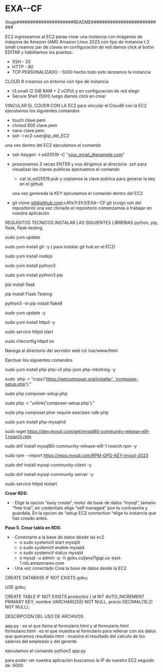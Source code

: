 # EXA--CF
\huge#####################README########################### 

EC2
ingreseamos al EC2 paraa crear una instancia con Imágenes de máquina de Amazon (AMI) Amazon Linux 2023
con tipo de instancia t.3 small
creamos par de claves 
en configuración de red damos click al botón EDITAR y habilitamos los puertos:
- SSH - 20
- HTTP - 80
- TCP PERSONALIZADO - 5000
hecho todo esto lanzamos la instancia

CLOUD 9
creamos un entorno con tipo de instancia
- t3.small (2 GiB RAM + 2 vCPU)
  y en configuración de red elegir
- Secure Shell (SSH)
luego damos click en crear

VINCULAR EL COUD9 CON LA EC2
para vincular el Cloud9 con la EC2 ejecutamos los siguientes comandos

- touch clave.pem
- chmod 600 clave.pem
- nano clave.pem 
- ssh -i ec2-user@ip_del_EC2

una ves dentro del EC2 ejecutamos el comando 
- ssh-keygen -t ed25519 -C "your_email_@example.com"
- presionamos 3 veces ENTER
  y nos dirigimos al directorio .ssh para visualizar las claves publicas
  ejectuamos el comando
  - cat id_ed25519.pub
    y copiamos la clave publica para generar la key en el github

  una vez genereda la KEY ejecutamos el comando dentro del EC2
- git clone git@github.com:c40s7r31r3/EXA--CF.git (coigo ssh del repositorio)
  una vez clonado el repositorio comenzamos a trabajar en nuestra aplicación

REQUISITOS TECNICOS INSTALAR LAS SIGUIENTES LIBRERIAS
python, pip, flask, flask-testing, 

sudo yum update  

sudo yum install git -y ( para instalar git hub en el EC2)

sudo yum install nodejs

sudo yum install python3

sudo yum install python3 pip

pip install flask

pip install Flask-Testing

python3 -m pip install flake8

sudo yum update -y

sudo yum install httpd -y

 sudo service httpd start

 sudo chkconfig httpd on

Navega al directorio del servidor web  cd /var/www/html

Ejectuar los siguientes comandos

sudo yum install php php-cli php-json php-mbstring -y

sudo  php -r "copy('https://getcomposer.org/installer', 'composer-setup.php');"

 sudo php composer-setup.php

sudo php -r "unlink('composer-setup.php');"

sudo php composer.phar require aws/aws-sdk-php

sudo yum install php-mysqlnd

sudo wget https://dev.mysql.com/get/mysql80-community-release-el9-1.noarch.rpm

sudo dnf install mysql80-community-release-el9-1.noarch.rpm -y

sudo rpm --import https://repo.mysql.com/RPM-GPG-KEY-mysql-2023

sudo dnf install mysql-community-client -y

sudo dnf install mysql-community-server -y

sudo service httpd restart

**Crear RDS:**

- · Elige la opcion “easy create”, motor de base de datos “mysql”, tamaño “free trial”, en credentials elige “self managed” pon tu contraseña y guardala, En la opcion de “setup EC2 connection “elige tu instancia que has creado antes.

**Paso 5. Crear tabla en RDS:**

- · Conectarte a la base de datos desde las ec2
    - o sudo systemctl start mysqld
    - o sudo systemctl enable mysqld
    - o sudo systemctl status mysqld
    - o mysql -u admin -p -h goku.culjsna7lgqp.us-east-1.rds.amazonaws.com
- · Una vez conectado Crea la base de datos desde la EC2

CREATE DATABASE IF NOT EXISTS goku;

USE goku;

CREATE TABLE IF NOT EXISTS productos (    id INT AUTO_INCREMENT PRIMARY KEY,    nombre VARCHAR(255) NOT NULL,    precio DECIMAL(10,2) NOT NULL);

DESCRIPCIÓN DEL USO DE ARCHIVOS

app.py : es el que llama al formulario.html y al formulario.html
formulario.html : es el que muestra el formulario para rellenar con los datos que queramos
resultado.html : muestra el resultado del calculo de lso salarios del empleado y del gerente

ejecutamos el comando python3 app.py

para poder ver nuestra aplicación buscamos la IP de nuestro EC2 seguido de :5000 


